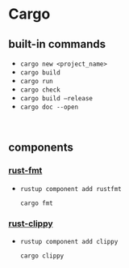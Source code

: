 # Cargo

## built-in commands
* `cargo new <project_name>`
* `cargo build`
* `cargo run`
* `cargo check`
* `cargo build —release`
* `cargo doc --open`

<br>

## components
### [rust-fmt](https://github.com/rust-lang/rustfmt)
* `rustup component add rustfmt`

  `cargo fmt`

### [rust-clippy](https://github.com/rust-lang/rust-clippy)
* `rustup component add clippy`

  `cargo clippy`

<br>
